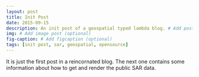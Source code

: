 ```yaml
---
layout: post
title: Init Post
date: 2015-09-15
description: An init post of a geospatial typed lambda blog. # Add post description (optional)
img: # Add image post (optional)
fig-caption: # Add figcaption (optional)
tags: [init post, sar, geospatial, opensource]
---
```


It is just the first post in a reincornated blog. The next one contains some information about how to get and render the public SAR data.
